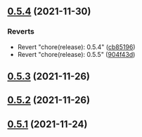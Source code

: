 ## [0.5.4](https://github.com/vegaprotocol/token-frontend/compare/0.5.3...0.5.4) (2021-11-30)


### Reverts

* Revert "chore(release): 0.5.4" ([cb85196](https://github.com/vegaprotocol/token-frontend/commit/cb851965f51b5b84a8cf948d79bf8df22c7e3ec2))
* Revert "chore(release): 0.5.5" ([904f43d](https://github.com/vegaprotocol/token-frontend/commit/904f43d75c91d0fbc4d9fc9ab4762e7b0061e022))



## [0.5.3](https://github.com/vegaprotocol/token-frontend/compare/0.5.2...0.5.3) (2021-11-26)



## [0.5.2](https://github.com/vegaprotocol/token-frontend/compare/0.5.1...0.5.2) (2021-11-26)



## [0.5.1](https://github.com/vegaprotocol/token-frontend/compare/v0.5.0...0.5.1) (2021-11-24)




